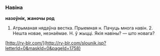 ### Навіна
**назоўнік, жаночы род**

1. Атрыманая нядаўна вестка. Прыемная н. Пачуць многа навін. 2. Нешта новае, незнаёмае. Н. ў жыцці. Якія навіны? — што новага?

<a rel="author">[http://rv-blr.com/](http://rv-blr.com/slounik.jsp?letterId=0&maskId=0&pageId=1758)</a>
